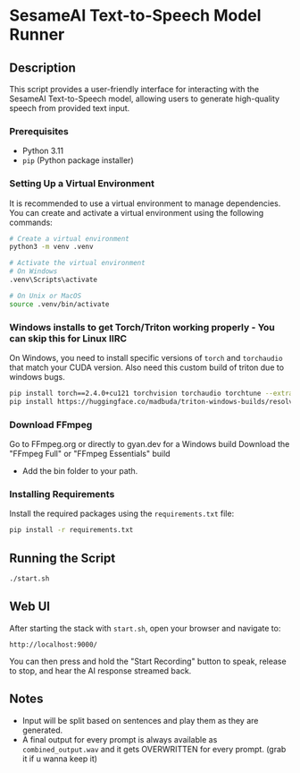 # SesameAI Text-to-Speech Model Runner

## Description
This script provides a user-friendly interface for interacting with the SesameAI Text-to-Speech model,
allowing users to generate high-quality speech from provided text input.

### Prerequisites
- Python 3.11
- `pip` (Python package installer)

### Setting Up a Virtual Environment
It is recommended to use a virtual environment to manage dependencies. You can create and activate a virtual environment using the following commands:

```bash
# Create a virtual environment
python3 -m venv .venv

# Activate the virtual environment
# On Windows
.venv\Scripts\activate

# On Unix or MacOS
source .venv/bin/activate
```

### Windows installs to get Torch/Triton working properly - You can skip this for Linux IIRC
On Windows, you need to install specific versions of `torch` and `torchaudio` that match your CUDA version. Also need this custom build of triton due to windows bugs.

```bash
pip install torch==2.4.0+cu121 torchvision torchaudio torchtune --extra-index-url https://download.pytorch.org/whl/cu121
pip install https://huggingface.co/madbuda/triton-windows-builds/resolve/main/triton-3.0.0-cp311-cp311-win_amd64.whl
```

### Download FFmpeg
Go to FFmpeg.org or directly to gyan.dev for a Windows build
Download the "FFmpeg Full" or "FFmpeg Essentials" build
- Add the bin folder to your path.


### Installing Requirements
Install the required packages using the `requirements.txt` file:

```bash
pip install -r requirements.txt
```

## Running the Script
```bash
./start.sh
```

## Web UI
After starting the stack with `start.sh`, open your browser and navigate to:

```
http://localhost:9000/
```
You can then press and hold the "Start Recording" button to speak, release to stop, and hear the AI response streamed back.

## Notes
- Input will be split based on sentences and play them as they are generated.
- A final output for every prompt is always available as `combined_output.wav` and it gets OVERWRITTEN for every prompt. (grab it if u wanna keep it)
